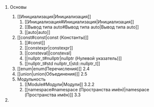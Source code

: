 
1. Основы
	1. [[Инициализация|Инициализация]]
		1. [[Инициализация#Инициализация|Инициализация]]
		2. [[Вывод типа auto#Вывод типа auto|Вывод типа auto]]
		3. [[auto|auto]] 
	2. [[const#const|const (Константы)]]
		1. [[#const]]
		2. [[constexpr|constexpr]]
		3. [[consteval]|consteval]
		4. [[nullptr_t#nullptr|nullptr (Нулевой указатель)]]
		5. [[nullptr_t#std nullptr_t|std::nullptr_t]]
	4. [[enum|enum(Перечисления)]] 2.4
	5. [[union|union(Объединения)]] 2.5
	6. Модульность
		1. [[Module#Модули|Модули]] 3.2.2
		2. [[namespace#namespace (Пространства имён)|namespace (Пространства имён)]] 3.3

1. 






